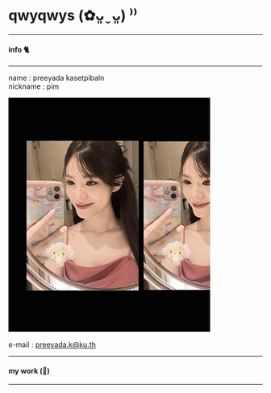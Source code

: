 # qwyqwys (✿ᴗ͈ˬᴗ͈) ⁾⁾

---
#### info 🐈 
---
name : preeyada kasetpibaln \
nickname : pim
  
![Profile](profile/profile_icon.png)

e-mail : preeyada.k@ku.th

---
#### my work (🥞) 
---
